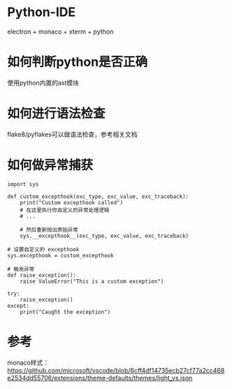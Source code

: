 # Python-IDE
electron + monaco + xterm + python

# 如何判断python是否正确
使用python内置的ast模块

# 如何进行语法检查
flake8/pyflakes可以做语法检查，参考相关文档

# 如何做异常捕获
```
import sys

def custom_excepthook(exc_type, exc_value, exc_traceback):
    print("Custom excepthook called")
    # 在这里执行你自定义的异常处理逻辑
    # ...

    # 然后重新抛出原始异常
    sys.__excepthook__(exc_type, exc_value, exc_traceback)

# 设置自定义的 excepthook
sys.excepthook = custom_excepthook

# 触发异常
def raise_exception():
    raise ValueError("This is a custom exception")

try:
    raise_exception()
except:
    print("Caught the exception")
```

# 参考
monaco样式：https://github.com/microsoft/vscode/blob/6cff4df14735ecb27cf77a2cc468e2534dd55706/extensions/theme-defaults/themes/light_vs.json

